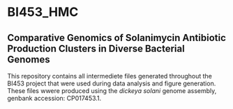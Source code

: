 # BI453_HMC
## Comparative Genomics of Solanimycin Antibiotic Production Clusters in Diverse Bacterial Genomes
This repository contains all intermediete files generated throughout the BI453 project that were used during data analysis and figure generation. 
These files wwere produced using the _dickeya solani_ genome assembly, genbank accession: CP017453.1.
